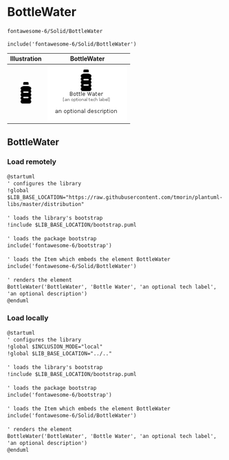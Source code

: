 # BottleWater


```text
fontawesome-6/Solid/BottleWater
```

```text
include('fontawesome-6/Solid/BottleWater')
```



| Illustration | BottleWater |
| :---: | :---: |
| ![illustration for Illustration](../../fontawesome-6/Solid/BottleWater.png) | ![illustration for BottleWater](../../fontawesome-6/Solid/BottleWater.Local.png) |




## BottleWater

### Load remotely
```plantuml
@startuml
' configures the library
!global $LIB_BASE_LOCATION="https://raw.githubusercontent.com/tmorin/plantuml-libs/master/distribution"

' loads the library's bootstrap
!include $LIB_BASE_LOCATION/bootstrap.puml

' loads the package bootstrap
include('fontawesome-6/bootstrap')

' loads the Item which embeds the element BottleWater
include('fontawesome-6/Solid/BottleWater')

' renders the element
BottleWater('BottleWater', 'Bottle Water', 'an optional tech label', 'an optional description')
@enduml
```

### Load locally
```plantuml
@startuml
' configures the library
!global $INCLUSION_MODE="local"
!global $LIB_BASE_LOCATION="../.."

' loads the library's bootstrap
!include $LIB_BASE_LOCATION/bootstrap.puml

' loads the package bootstrap
include('fontawesome-6/bootstrap')

' loads the Item which embeds the element BottleWater
include('fontawesome-6/Solid/BottleWater')

' renders the element
BottleWater('BottleWater', 'Bottle Water', 'an optional tech label', 'an optional description')
@enduml
```

